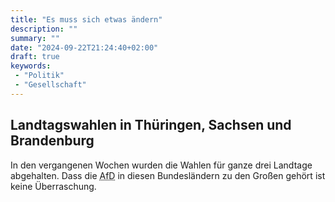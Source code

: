 ```yaml
---
title: "Es muss sich etwas ändern"
description: ""
summary: ""
date: "2024-09-22T21:24:40+02:00"
draft: true
keywords:
 - "Politik"
 - "Gesellschaft"
---
```


## Landtagswahlen in Thüringen, Sachsen und Brandenburg
In den vergangenen Wochen wurden die Wahlen für ganze drei Landtage
abgehalten. Dass die <abbr title="Alternative für Deutschland">AfD</abbr>
in diesen Bundesländern zu den Großen gehört ist keine Überraschung.
